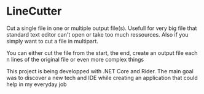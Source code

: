# LineCutter
Cut a single file in one or multiple output file(s).
Usefull for very big file that standard text editor can't open or take too much ressources. Also if you simply want to cut a file in multipart.

You can either cut the file from the start, the end, create an output file each n lines of the original file or even more complex things


This project is being developped with .NET Core and Rider. The main goal was to discover a new tech and IDE while creating an application that could help in my everyday job
